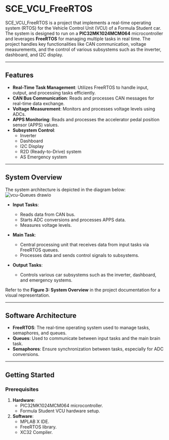 # SCE_VCU_FreeRTOS

SCE_VCU_FreeRTOS is a project that implements a real-time operating system (RTOS) for the Vehicle Control Unit (VCU) of a Formula Student car. The system is designed to run on a **PIC32MK1024MCM064** microcontroller and leverages **FreeRTOS** for managing multiple tasks in real time. The project handles key functionalities like CAN communication, voltage measurements, and the control of various subsystems such as the inverter, dashboard, and I2C display.

---

## Features

- **Real-Time Task Management**: Utilizes FreeRTOS to handle input, output, and processing tasks efficiently.
- **CAN Bus Communication**: Reads and processes CAN messages for real-time data exchange.
- **Voltage Measurement**: Monitors and processes voltage levels using ADCs.
- **APPS Monitoring**: Reads and processes the accelerator pedal position sensor (APPS) values.
- **Subsystem Control**:
  - Inverter
  - Dashboard
  - I2C Display
  - R2D (Ready-to-Drive) system
  - AS Emergency system

---

## System Overview

The system architecture is depicted in the diagram below:
![vcu-Queues drawio](https://github.com/user-attachments/assets/58bbf85e-b0a2-4867-b6c7-dd76e5be1465)
- **Input Tasks**:
  - Reads data from CAN bus.
  - Starts ADC conversions and processes APPS data.
  - Measures voltage levels.

- **Main Task**:
  - Central processing unit that receives data from input tasks via FreeRTOS queues.
  - Processes data and sends control signals to subsystems.

- **Output Tasks**:
  - Controls various car subsystems such as the inverter, dashboard, and emergency systems.

Refer to the **Figure 3: System Overview** in the project documentation for a visual representation.

---

## Software Architecture

- **FreeRTOS**: The real-time operating system used to manage tasks, semaphores, and queues.
- **Queues**: Used to communicate between input tasks and the main brain task.
- **Semaphores**: Ensure synchronization between tasks, especially for ADC conversions.

---

## Getting Started

### Prerequisites

1. **Hardware**:
   - PIC32MK1024MCM064 microcontroller.
   - Formula Student VCU hardware setup.
2. **Software**:
   - MPLAB X IDE.
   - FreeRTOS library.
   - XC32 Compiler.

